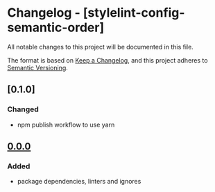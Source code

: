 # Changelog - [stylelint-config-semantic-order]

All notable changes to this project will be documented in this file.

The format is based on [Keep a Changelog](https://keepachangelog.com/en/1.0.0/),
and this project adheres to [Semantic Versioning](https://semver.org/spec/v2.0.0.html).

## [0.1.0]

### Changed

- npm publish workflow to use yarn

## [0.0.0]

### Added

- package dependencies, linters and ignores

[@priva/styles]: https://github.com/pvds/stylelint-config-semantic-order
[0.0.0]: https://github.com/pvds/stylelint-config-semantic-order/tree/0.0.0
